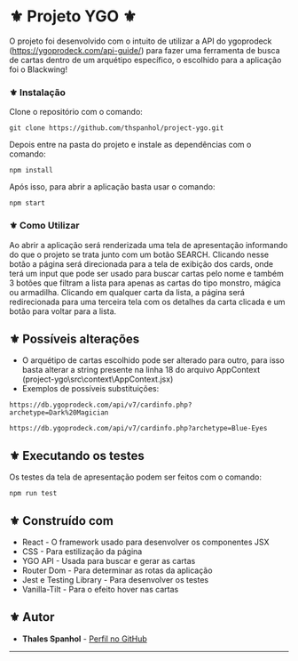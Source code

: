 # ⚜️ Projeto YGO ⚜️

O projeto foi desenvolvido com o intuito de utilizar a API do ygoprodeck (https://ygoprodeck.com/api-guide/) para fazer uma ferramenta de busca de cartas dentro de um arquétipo específico, o escolhido para a aplicação foi o Blackwing!

### ⚜️ Instalação

Clone o repositório com o comando:
```
git clone https://github.com/thspanhol/project-ygo.git
```

Depois entre na pasta do projeto e instale as dependências com o comando:
```
npm install
```

Após isso, para abrir a aplicação basta usar o comando:
```
npm start
```
### ⚜️ Como Utilizar

Ao abrir a aplicação será renderizada uma tela de apresentação informando do que o projeto se trata junto com um botão SEARCH. Clicando nesse botão a página será direcionada para a tela de exibição dos cards, onde terá um input que pode ser usado para buscar cartas pelo nome e também 3 botões que filtram a lista para apenas as cartas do tipo monstro, mágica ou armadilha. Clicando em qualquer carta da lista, a página será redirecionada para uma terceira tela com os detalhes da carta clicada e um botão para voltar para a lista.

## ⚜️ Possíveis alterações

* O arquétipo de cartas escolhido pode ser alterado para outro, para isso basta alterar a string presente na linha 18 do arquivo AppContext (project-ygo\src\context\AppContext.jsx)
* Exemplos de possíveis substituições:
```
https://db.ygoprodeck.com/api/v7/cardinfo.php?archetype=Dark%20Magician
```
```
https://db.ygoprodeck.com/api/v7/cardinfo.php?archetype=Blue-Eyes
```

## ⚜️ Executando os testes

Os testes da tela de apresentação podem ser feitos com o comando:
```
npm run test
```

## ⚜️ Construído com

* React - O framework usado para desenvolver os componentes JSX
* CSS - Para estilização da página
* YGO API - Usada para buscar e gerar as cartas
* Router Dom - Para determinar as rotas da aplicação
* Jest e Testing Library - Para desenvolver os testes
* Vanilla-Tilt - Para o efeito hover nas cartas

## ⚜️ Autor

* **Thales Spanhol** - [Perfil no GitHub](https://github.com/thspanhol)

---